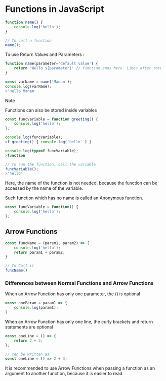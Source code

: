 # Functions in JavaScript

```javascript
function name() {
    console.log('hello');
}

// To call a function
name();
```

To use Return Values and Parameters :

```javascript
function name(parameter='default value') {
    return 'Hello ${parameter}' // function ends here. Lines after return are not executed
}

const varName = name('Manan');
console.log(varName);
>'Hello Manan'
```

>[!NOTE]

Functions can also be stored inside variables

```js
const funcVariable = function greeting() {
    console.log('hello');
};

console.log(funcVariable);
>f greeting() { console.log('hello' ) }

console.log(typeof funcVariable);
>function

// To run the function, call the variable
funcVariable();
>'hello'
```

Here, the name of the function is not needed, because the function can be accessed by the name of the variable.  

Such function which has no name is called an Anonymous function.

```js
const funcVariable = function() {
    console.log('hello');
};
```

## Arrow Functions

```js
const funcName = (param1, param2) => {
    console.log('hello');
    return param1 + param2;
}

// To Call it
funcName()
```

### Differences between Normal Functions and Arrow Functions

When an Arrow Function has only one parameter, the () is optional

```js
const oneParam = param1 => {
    console.log(param1);
}
```

When an Arrow Function has only one line, the curly brackets and return statements are optional

```js
const oneLine = () => {
    return 2 + 3;
};

// can be written as
const oneLine = () => 2 + 3; 
```

It is recommended to use Arrow Functions when passing a function as an argument to another function, because it is easier to read.